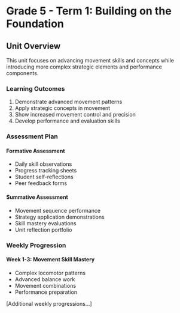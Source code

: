 # Grade 5 - Term 1: Building on the Foundation

## Unit Overview
This unit focuses on advancing movement skills and concepts while introducing more complex strategic elements and performance components.

### Learning Outcomes
1. Demonstrate advanced movement patterns
2. Apply strategic concepts in movement
3. Show increased movement control and precision
4. Develop performance and evaluation skills

### Assessment Plan

#### Formative Assessment
- Daily skill observations
- Progress tracking sheets
- Student self-reflections
- Peer feedback forms

#### Summative Assessment
- Movement sequence performance
- Strategy application demonstrations
- Skill mastery evaluations
- Unit reflection portfolio

### Weekly Progression

#### Week 1-3: Movement Skill Mastery
- Complex locomotor patterns
- Advanced balance work
- Movement combinations
- Performance preparation

[Additional weekly progressions...]